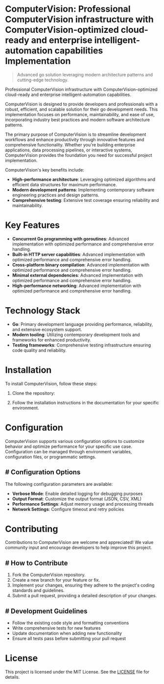 <!-- fallback_ComputerVision_20250810115653_74855 -->

# ComputerVision: Professional ComputerVision infrastructure with ComputerVision-optimized cloud-ready and enterprise intelligent-automation capabilities Implementation
> Advanced go solution leveraging modern architecture patterns and cutting-edge technology.

Professional ComputerVision infrastructure with ComputerVision-optimized cloud-ready and enterprise intelligent-automation capabilities.

ComputerVision is designed to provide developers and professionals with a robust, efficient, and scalable solution for their go development needs. This implementation focuses on performance, maintainability, and ease of use, incorporating industry best practices and modern software architecture patterns.

The primary purpose of ComputerVision is to streamline development workflows and enhance productivity through innovative features and comprehensive functionality. Whether you're building enterprise applications, data processing pipelines, or interactive systems, ComputerVision provides the foundation you need for successful project implementation.

ComputerVision's key benefits include:

* **High-performance architecture**: Leveraging optimized algorithms and efficient data structures for maximum performance.
* **Modern development patterns**: Implementing contemporary software engineering practices and design patterns.
* **Comprehensive testing**: Extensive test coverage ensuring reliability and maintainability.

# Key Features

* **Concurrent Go programming with goroutines**: Advanced implementation with optimized performance and comprehensive error handling.
* **Built-in HTTP server capabilities**: Advanced implementation with optimized performance and comprehensive error handling.
* **Cross-platform binary compilation**: Advanced implementation with optimized performance and comprehensive error handling.
* **Minimal external dependencies**: Advanced implementation with optimized performance and comprehensive error handling.
* **High-performance networking**: Advanced implementation with optimized performance and comprehensive error handling.

# Technology Stack

* **Go**: Primary development language providing performance, reliability, and extensive ecosystem support.
* **Modern tooling**: Utilizing contemporary development tools and frameworks for enhanced productivity.
* **Testing frameworks**: Comprehensive testing infrastructure ensuring code quality and reliability.

# Installation

To install ComputerVision, follow these steps:

1. Clone the repository:


2. Follow the installation instructions in the documentation for your specific environment.

# Configuration

ComputerVision supports various configuration options to customize behavior and optimize performance for your specific use case. Configuration can be managed through environment variables, configuration files, or programmatic settings.

## # Configuration Options

The following configuration parameters are available:

* **Verbose Mode**: Enable detailed logging for debugging purposes
* **Output Format**: Customize the output format (JSON, CSV, XML)
* **Performance Settings**: Adjust memory usage and processing threads
* **Network Settings**: Configure timeout and retry policies

# Contributing

Contributions to ComputerVision are welcome and appreciated! We value community input and encourage developers to help improve this project.

## # How to Contribute

1. Fork the ComputerVision repository.
2. Create a new branch for your feature or fix.
3. Implement your changes, ensuring they adhere to the project's coding standards and guidelines.
4. Submit a pull request, providing a detailed description of your changes.

## # Development Guidelines

* Follow the existing code style and formatting conventions
* Write comprehensive tests for new features
* Update documentation when adding new functionality
* Ensure all tests pass before submitting your pull request

# License

This project is licensed under the MIT License. See the [LICENSE](https://github.com/laurindoisaac/ComputerVision/blob/main/LICENSE) file for details.
